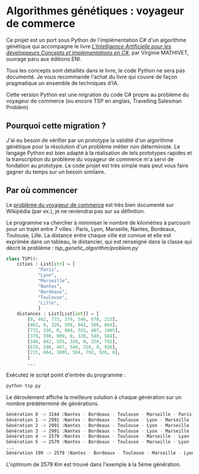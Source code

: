 ﻿# Algorithmes génétiques : voyageur de commerce

Ce projet est un port sous Python de l'implémentation C# d'un algorithme génétique qui accompagne le livre [*L'Intelligence Artificielle pour les développeurs Concepts et implémentations en C#*](https://www.editions-eni.fr/livre/l-intelligence-artificielle-pour-les-developpeurs-concepts-et-implementations-en-c-2e-edition-9782409011405), par Virginie MATHIVET, ouvrage paru aux éditions ENI.

Tous les concepts sont détaillés dans le livre, le code Python ne sera pas documenté. Je vous recommande l'achat du livre qui couvre de façon pragmatique un ensemble de techniques d'IA.

Cette version Python est une migration du code C# propre au problème du voyageur de commerce (ou encore TSP en anglais, Travelling Salesman Problem)



## Pourquoi cette migration ? 

J'ai eu besoin de vérifier par un prototype la validité d'un algorithme génétique pour la résolution d'un problème métier non déterministe. Le langage Python est bien adapté à la réalisation de tels prototypes rapides et la transcription du problème du voyageur de commerce m'a servi de fondation au prototype. Le code projet est très simple mais peut vous faire gagner du temps sur un besoin similaire.



## Par où commencer

Le [problème du voyageur de commerce](https://fr.wikipedia.org/wiki/Probl%C3%A8me_du_voyageur_de_commerce) est très bien documenté sur Wikipédia (par ex.), je ne reviendrai pas sur sa définition.

Le programme va chercher à minimiser le nombre de kilomètres à parcourir pour un trajet entre 7 villes : Paris, Lyon, Marseille, Nantes, Bordeaux, Toulouse, Lille. La distance entre chaque ville est connue et elle est exprimée dans un tableau, le distancier, qui est renseigné dans la classe qui décrit le problème : *tsp_genetic_algorithm/problem.py*



```python
class TSP():
    cities : List[str] = [
            "Paris",
            "Lyon",
            "Marseille",
            "Nantes",
            "Bordeaux",
            "Toulouse",
            "Lille",
            ]
    distances : List[List[int]] = [
        [0, 462, 772, 379, 546, 678, 215],
        [462, 0, 326, 598, 842, 506, 664],
        [772, 326, 0, 909, 555, 407, 1005],
        [379, 598, 909, 0, 338, 540, 584],
        [546, 842, 555, 338, 0, 250, 792],
        [678, 506, 407, 540, 250, 0, 926],
        [215, 664, 1005, 584, 792, 926, 0],
        ]
        ...
```



Exécutez le script point d'entrée du programme :

```bash
python tsp.py
```

Le déroulement affiche la meilleure solution à chaque génération sur un nombre prédéterminé de générations.

```bash
Génération 0 -> 3244 :Nantes - Bordeaux - Toulouse - Marseille - Paris - Lille - Lyon
Génération 1 -> 2991 :Nantes - Bordeaux - Toulouse - Lyon - Marseille - Paris - Lille
Génération 2 -> 2991 :Nantes - Bordeaux - Toulouse - Lyon - Marseille - Paris - Lille
Génération 3 -> 2991 :Nantes - Bordeaux - Toulouse - Lyon - Marseille - Paris - Lille
Génération 4 -> 2579 :Nantes - Bordeaux - Toulouse - Marseille - Lyon - Lille - Paris
Génération 5 -> 2579 :Nantes - Bordeaux - Toulouse - Marseille - Lyon - Lille - Paris
...
Génération 199 -> 2579 :Nantes - Bordeaux - Toulouse - Marseille - Lyon - Lille - Paris
```

L'optimum de 2579 Km est trouvé dans l'exemple à la 5ème génération.